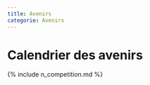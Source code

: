 ```yaml
---
title: Avenirs
categorie: Avenirs
---
```


# Calendrier des avenirs

{% include n_competition.md %}
